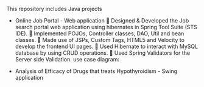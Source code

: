 This repository includes Java projects
* Online Job Portal - Web application
 Designed & Developed the Job search portal web application using hibernates in Spring Tool Suite (STS IDE).
 Implemented POJOs, Controller classes, DAO, Util and bean classes.
 Made use of JSPs, Custom Tags, HTML5 and Velocity to develop the frontend UI pages.
 Used Hibernate to interact with MySQL database by using CRUD operations.
 Used Spring Validators for the Server side Validation.
use case diagram:

* Analysis of Efficacy of Drugs that treats Hypothyroidism - Swing application


